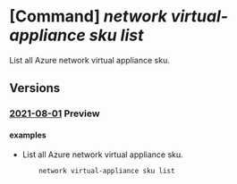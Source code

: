 # [Command] _network virtual-appliance sku list_

List all Azure network virtual appliance sku.

## Versions

### [2021-08-01](/Resources/mgmt-plane/L3N1YnNjcmlwdGlvbnMve30vcHJvdmlkZXJzL21pY3Jvc29mdC5uZXR3b3JrL25ldHdvcmt2aXJ0dWFsYXBwbGlhbmNlc2t1cw==/2021-08-01.xml) **Preview**

<!-- mgmt-plane /subscriptions/{}/providers/microsoft.network/networkvirtualapplianceskus 2021-08-01 -->

#### examples

- List all Azure network virtual appliance sku.
    ```bash
        network virtual-appliance sku list
    ```
